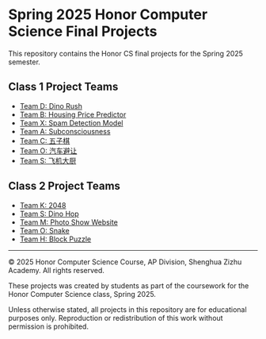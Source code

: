 #  Spring 2025 Honor Computer Science Final Projects

This repository contains the Honor CS final projects for the Spring 2025 semester.

## Class 1 Project Teams

- [Team D: Dino Rush](./class1/Dinorush_D/)
- [Team B: Housing Price Predictor](./class1/HousingPricePrediction_B/)
- [Team X: Spam Detection Model](./class1/Spam_Detection_X/)
- [Team A: Subconsciousness](./class1/Subconsciousness_A/)
- [Team C: 五子棋](./class1/五子棋_S/)
- [Team O: 汽车避让](./class1/汽车避让_O/)
- [Team S: 飞机大厨](./class1/飞机大厨_S/)

## Class 2 Project Teams

- [Team K: 2048](./class2/2048_K/)
- [Team S: Dino Hop](./class2/dino_hop_S/)
- [Team M: Photo Show Website](./class2/photography_show_M/)
- [Team O: Snake](./class2/snake_O/)
- [Team H: Block Puzzle](./class2/tuixiangzi_H/)

---
© 2025 Honor Computer Science Course, AP Division, Shenghua Zizhu Academy. All rights reserved. 

These projects was created by students as part of the coursework for the Honor Computer Science class, Spring 2025. 

Unless otherwise stated, all projects in this repository are for educational purposes only. Reproduction or redistribution of this work without permission is prohibited.
